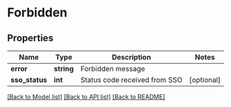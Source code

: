 # Forbidden

## Properties
Name | Type | Description | Notes
------------ | ------------- | ------------- | -------------
**error** | **string** | Forbidden message | 
**sso_status** | **int** | Status code received from SSO | [optional] 

[[Back to Model list]](../README.md#documentation-for-models) [[Back to API list]](../README.md#documentation-for-api-endpoints) [[Back to README]](../README.md)


